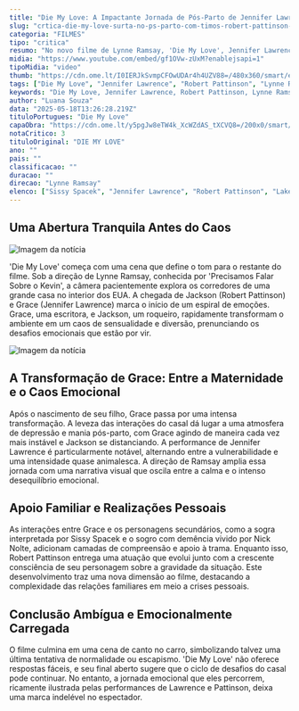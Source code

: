 ```yaml
---
title: "Die My Love: A Impactante Jornada de Pós-Parto de Jennifer Lawrence e Robert Pattinson"
slug: "crtica-die-my-love-surta-no-ps-parto-com-timos-robert-pattinson-e-jennifer-lawrence"
categoria: "FILMES"
tipo: "critica"
resumo: "No novo filme de Lynne Ramsay, 'Die My Love', Jennifer Lawrence e Robert Pattinson exploram os desafios da depressão pós-parto em uma narrativa crua e emocionante."
midia: "https://www.youtube.com/embed/gf1OVw-zUxM?enablejsapi=1"
tipoMidia: "video"
thumb: "https://cdn.ome.lt/I0IERJkSvmpCFOwUDAr4h4UZV88=/480x360/smart/extras/conteudos/die-my-love-critica-cannes.jpg"
tags: ["Die My Love", "Jennifer Lawrence", "Robert Pattinson", "Lynne Ramsay", "depressão pós-parto", "crítica de cinema"]
keywords: "Die My Love, Jennifer Lawrence, Robert Pattinson, Lynne Ramsay, depressão pós-parto, crítica de cinema"
author: "Luana Souza"
data: "2025-05-18T13:26:28.219Z"
tituloPortugues: "Die My Love"
capaObra: "https://cdn.ome.lt/y5pgJw8eTW4k_XcWZdAS_tXCVQ8=/200x0/smart/extras/capas/die-my-love-poster.jpg"
notaCritico: 3
tituloOriginal: "DIE MY LOVE"
ano: ""
pais: ""
classificacao: ""
duracao: ""
direcao: "Lynne Ramsay"
elenco: ["Sissy Spacek", "Jennifer Lawrence", "Robert Pattinson", "Lakeith Stanfield", "Nick Nolte"]
---
```


## Uma Abertura Tranquila Antes do Caos

![Imagem da notícia](https://cdn.ome.lt/YtlVwF2fYSBG_A8KFAMGxkEHq1w=/fit-in/837x500/smart/uploads/conteudo/fotos/die-my-love-cannes.jpg)

'Die My Love' começa com uma cena que define o tom para o restante do filme. Sob a direção de Lynne Ramsay, conhecida por 'Precisamos Falar Sobre o Kevin', a câmera pacientemente explora os corredores de uma grande casa no interior dos EUA. A chegada de Jackson (Robert Pattinson) e Grace (Jennifer Lawrence) marca o início de um espiral de emoções. Grace, uma escritora, e Jackson, um roqueiro, rapidamente transformam o ambiente em um caos de sensualidade e diversão, prenunciando os desafios emocionais que estão por vir.

![Imagem da notícia](https://cdn.ome.lt/Ywise5pfZ2J-K6JQ-WccZNZtCCI=/fit-in/837x500/smart/uploads/conteudo/fotos/die-my-love-critica.jpg)

## A Transformação de Grace: Entre a Maternidade e o Caos Emocional

Após o nascimento de seu filho, Grace passa por uma intensa transformação. A leveza das interações do casal dá lugar a uma atmosfera de depressão e mania pós-parto, com Grace agindo de maneira cada vez mais instável e Jackson se distanciando. A performance de Jennifer Lawrence é particularmente notável, alternando entre a vulnerabilidade e uma intensidade quase animalesca. A direção de Ramsay amplia essa jornada com uma narrativa visual que oscila entre a calma e o intenso desequilíbrio emocional.

## Apoio Familiar e Realizações Pessoais

As interações entre Grace e os personagens secundários, como a sogra interpretada por Sissy Spacek e o sogro com demência vivido por Nick Nolte, adicionam camadas de compreensão e apoio à trama. Enquanto isso, Robert Pattinson entrega uma atuação que evolui junto com a crescente consciência de seu personagem sobre a gravidade da situação. Este desenvolvimento traz uma nova dimensão ao filme, destacando a complexidade das relações familiares em meio a crises pessoais.

## Conclusão Ambígua e Emocionalmente Carregada

O filme culmina em uma cena de canto no carro, simbolizando talvez uma última tentativa de normalidade ou escapismo. 'Die My Love' não oferece respostas fáceis, e seu final aberto sugere que o ciclo de desafios do casal pode continuar. No entanto, a jornada emocional que eles percorrem, ricamente ilustrada pelas performances de Lawrence e Pattinson, deixa uma marca indelével no espectador.
